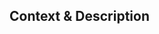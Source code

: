 ## Context & Description

<!--
Thank you for your Pull Request.

Explain the context and why you're making that change. What is the problem
you're trying to solve? If a new feature is being added, describe the intended
use case that feature fulfills.

Bug fixes and new features should include tests.

Contributors guide: https://github.com/Valerioageno/tuono/blob/main/CONTRIBUTING.md
-->
